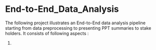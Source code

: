 # End-to-End_Data_Analysis

The following project illustrates an End-to-End data analysis pipeline starting from data preprocessing to presenting PPT summaries to stake holders. It consists of following aspects :

1. 

